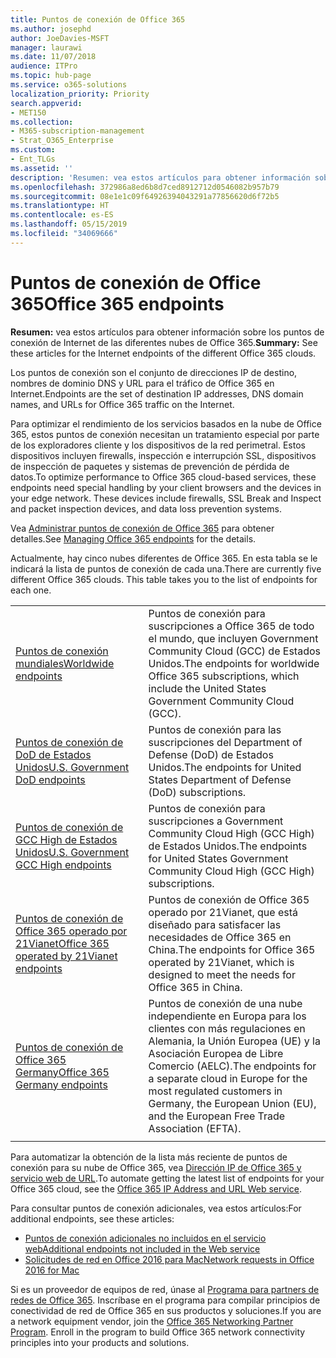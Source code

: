 ```yaml
---
title: Puntos de conexión de Office 365
ms.author: josephd
author: JoeDavies-MSFT
manager: laurawi
ms.date: 11/07/2018
audience: ITPro
ms.topic: hub-page
ms.service: o365-solutions
localization_priority: Priority
search.appverid:
- MET150
ms.collection:
- M365-subscription-management
- Strat_O365_Enterprise
ms.custom:
- Ent_TLGs
ms.assetid: ''
description: 'Resumen: vea estos artículos para obtener información sobre los puntos de conexión de Internet de las diferentes nubes de Office 365.'
ms.openlocfilehash: 372986a8ed6b8d7ced8912712d0546082b957b79
ms.sourcegitcommit: 08e1e1c09f64926394043291a77856620d6f72b5
ms.translationtype: HT
ms.contentlocale: es-ES
ms.lasthandoff: 05/15/2019
ms.locfileid: "34069666"
---
```

# <a name="office-365-endpoints"></a><span data-ttu-id="9c0f7-103">Puntos de conexión de Office 365</span><span class="sxs-lookup"><span data-stu-id="9c0f7-103">Office 365 endpoints</span></span>

<span data-ttu-id="9c0f7-104">**Resumen:** vea estos artículos para obtener información sobre los puntos de conexión de Internet de las diferentes nubes de Office 365.</span><span class="sxs-lookup"><span data-stu-id="9c0f7-104">**Summary:** See these articles for the Internet endpoints of the different Office 365 clouds.</span></span>
  
<span data-ttu-id="9c0f7-105">Los puntos de conexión son el conjunto de direcciones IP de destino, nombres de dominio DNS y URL para el tráfico de Office 365 en Internet.</span><span class="sxs-lookup"><span data-stu-id="9c0f7-105">Endpoints are the set of destination IP addresses, DNS domain names, and URLs for Office 365 traffic on the Internet.</span></span> 

<span data-ttu-id="9c0f7-p101">Para optimizar el rendimiento de los servicios basados en la nube de Office 365, estos puntos de conexión necesitan un tratamiento especial por parte de los exploradores cliente y los dispositivos de la red perimetral. Estos dispositivos incluyen firewalls, inspección e interrupción SSL, dispositivos de inspección de paquetes y sistemas de prevención de pérdida de datos.</span><span class="sxs-lookup"><span data-stu-id="9c0f7-p101">To optimize performance to Office 365 cloud-based services, these endpoints need special handling by your client browsers and the devices in your edge network. These devices include firewalls, SSL Break and Inspect and packet inspection devices, and data loss prevention systems.</span></span>

<span data-ttu-id="9c0f7-108">Vea [Administrar puntos de conexión de Office 365](managing-office-365-endpoints.md) para obtener detalles.</span><span class="sxs-lookup"><span data-stu-id="9c0f7-108">See [Managing Office 365 endpoints](managing-office-365-endpoints.md) for the details.</span></span>

<span data-ttu-id="9c0f7-p102">Actualmente, hay cinco nubes diferentes de Office 365. En esta tabla se le indicará la lista de puntos de conexión de cada una.</span><span class="sxs-lookup"><span data-stu-id="9c0f7-p102">There are currently five different Office 365 clouds. This table takes you to the list of endpoints for each one.</span></span>

|||
|:-------|:-----|
| [<span data-ttu-id="9c0f7-111">Puntos de conexión mundiales</span><span class="sxs-lookup"><span data-stu-id="9c0f7-111">Worldwide endpoints</span></span>](urls-and-ip-address-ranges.md) | <span data-ttu-id="9c0f7-112">Puntos de conexión para suscripciones a Office 365 de todo el mundo, que incluyen Government Community Cloud (GCC) de Estados Unidos.</span><span class="sxs-lookup"><span data-stu-id="9c0f7-112">The endpoints for worldwide Office 365 subscriptions, which include the United States Government Community Cloud (GCC).</span></span> |
| [<span data-ttu-id="9c0f7-113">Puntos de conexión de DoD de Estados Unidos</span><span class="sxs-lookup"><span data-stu-id="9c0f7-113">U.S. Government DoD endpoints</span></span>](office-365-u-s-government-dod-endpoints.md) | <span data-ttu-id="9c0f7-114">Puntos de conexión para las suscripciones del Department of Defense (DoD) de Estados Unidos.</span><span class="sxs-lookup"><span data-stu-id="9c0f7-114">The endpoints for United States Department of Defense (DoD) subscriptions.</span></span> |
| [<span data-ttu-id="9c0f7-115">Puntos de conexión de GCC High de Estados Unidos</span><span class="sxs-lookup"><span data-stu-id="9c0f7-115">U.S. Government GCC High endpoints</span></span>](office-365-u-s-government-gcc-high-endpoints.md) | <span data-ttu-id="9c0f7-116">Puntos de conexión para suscripciones a Government Community Cloud High (GCC High) de Estados Unidos.</span><span class="sxs-lookup"><span data-stu-id="9c0f7-116">The endpoints for United States Government Community Cloud High (GCC High) subscriptions.</span></span> |
| [<span data-ttu-id="9c0f7-117">Puntos de conexión de Office 365 operado por 21Vianet</span><span class="sxs-lookup"><span data-stu-id="9c0f7-117">Office 365 operated by 21Vianet endpoints</span></span>](urls-and-ip-address-ranges-21vianet.md) | <span data-ttu-id="9c0f7-118">Puntos de conexión de Office 365 operado por 21Vianet, que está diseñado para satisfacer las necesidades de Office 365 en China.</span><span class="sxs-lookup"><span data-stu-id="9c0f7-118">The endpoints for Office 365 operated by 21Vianet, which is designed to meet the needs for Office 365 in China.</span></span> |
| [<span data-ttu-id="9c0f7-119">Puntos de conexión de Office 365 Germany</span><span class="sxs-lookup"><span data-stu-id="9c0f7-119">Office 365 Germany endpoints</span></span>](office-365-germany-endpoints.md) | <span data-ttu-id="9c0f7-120">Puntos de conexión de una nube independiente en Europa para los clientes con más regulaciones en Alemania, la Unión Europea (UE) y la Asociación Europea de Libre Comercio (AELC).</span><span class="sxs-lookup"><span data-stu-id="9c0f7-120">The endpoints for a separate cloud in Europe for the most regulated customers in Germany, the European Union (EU), and the European Free Trade Association (EFTA).</span></span> |
|||

<span data-ttu-id="9c0f7-121">Para automatizar la obtención de la lista más reciente de puntos de conexión para su nube de Office 365, vea [Dirección IP de Office 365 y servicio web de URL](office-365-ip-web-service.md).</span><span class="sxs-lookup"><span data-stu-id="9c0f7-121">To automate getting the latest list of endpoints for your Office 365 cloud, see the [Office 365 IP Address and URL Web service](office-365-ip-web-service.md).</span></span>

<span data-ttu-id="9c0f7-122">Para consultar puntos de conexión adicionales, vea estos artículos:</span><span class="sxs-lookup"><span data-stu-id="9c0f7-122">For additional endpoints, see these articles:</span></span>

- [<span data-ttu-id="9c0f7-123">Puntos de conexión adicionales no incluidos en el servicio web</span><span class="sxs-lookup"><span data-stu-id="9c0f7-123">Additional endpoints not included in the Web service</span></span>](additional-office365-ip-addresses-and-urls.md)
- [<span data-ttu-id="9c0f7-124">Solicitudes de red en Office 2016 para Mac</span><span class="sxs-lookup"><span data-stu-id="9c0f7-124">Network requests in Office 2016 for Mac</span></span>](network-requests-in-office-2016-for-mac.md)

<span data-ttu-id="9c0f7-p103">Si es un proveedor de equipos de red, únase al [Programa para partners de redes de Office 365](office-365-networking-partner-program.md). Inscríbase en el programa para compilar principios de conectividad de red de Office 365 en sus productos y soluciones.</span><span class="sxs-lookup"><span data-stu-id="9c0f7-p103">If you are a network equipment vendor, join the [Office 365 Networking Partner Program](office-365-networking-partner-program.md). Enroll in the program to build Office 365 network connectivity principles into your products and solutions.</span></span> 
